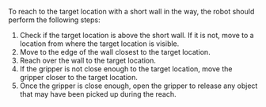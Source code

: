 To reach to the target location with a short wall in the way, the robot should perform the following steps:

1. Check if the target location is above the short wall. If it is not, move to a location from where the target location is visible.
2. Move to the edge of the wall closest to the target location.
3. Reach over the wall to the target location.
4. If the gripper is not close enough to the target location, move the gripper closer to the target location.
5. Once the gripper is close enough, open the gripper to release any object that may have been picked up during the reach.